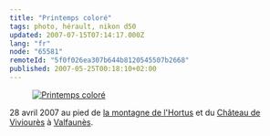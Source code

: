 ```yaml
---
title: "Printemps coloré"
tags: photo, hérault, nikon d50
updated: 2007-07-15T07:14:17.000Z
lang: "fr"
node: "65581"
remoteId: "5f0f026ea307b644b8120545507b2668"
published: 2007-05-25T00:18:10+02:00
---
```

 


<figure class="object-center"><a href="/images/printemps-colore.jpg"><img loading="lazy" src="/images/660x/printemps-colore.jpg" alt="Printemps coloré">
</a></figure>




 
28 avril 2007 au pied de [la montagne de l'Hortus](http://photos.pwet.fr/villes-et-departements/herault-34/cazevieille/la-montagne-de-l-hortus-depuis-le-sommet-du-pic-saint-loup/) et du [Château de Viviourès](http://photos.pwet.fr/galeries/le-chateau-de-vivioures/) à [Valfaunès](http://photos.pwet.fr/villes-et-departements/herault-34/valfaunes/).


